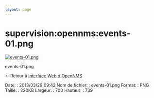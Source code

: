 ```yaml
---
layout: page
---
```


supervision:opennms:events-01.png
=================================

[![events-01.png](../..//assets/media/supervision/opennms/events-01.png@cache=&w=663&h=700 "events-01.png")](../..//assets/media/supervision/opennms/events-01.png@cache= "Afficher le fichier original")

events-01.png

← Retour à [Interface Web
d'OpenNMS](../../../opennms/opennms-interface.html "opennms:opennms-interface")

Date:
:   2013/03/29 09:42
Nom de fichier:
:   events-01.png
Format:
:   PNG
Taille:
:   220KB
Largeur:
:   700
Hauteur:
:   739

